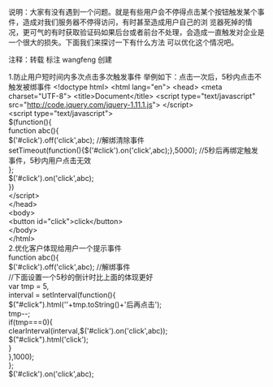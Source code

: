 说明：大家有没有遇到一个问题。就是有些用户会不停得点击某个按钮触发某个事件，造成对我们服务器不停得访问，有时甚至造成用户自己的浏
览器死掉的情况，更可气的有时获取验证码如果后台或者前台不处理，会造成一直触发对企业是一个很大的损失。下面我们来探讨一下有什么方法
可以优化这个情况吧。

注释：转载 标注 wangfeng 创建

1.防止用户短时间内多次点击多次触发事件
举例如下：点击一次后，5秒内点击不触发被绑事件
&lt;!doctype html&gt;
&lt;html lang="en"&gt;
&lt;head&gt;
	&lt;meta charset="UTF-8"&gt;
	&lt;title&gt;Document&lt;/title&gt;
	&lt;script type="text/javascript" src="http://code.jquery.com/jquery-1.11.1.js"&gt; &lt;/script&gt;		
	&lt;script type="text/javascript"&gt;					
		$(function(){			
			function abc(){				
				$('#click').off('click',abc); //解绑清除事件			
				setTimeout(function(){$('#click').on('click',abc);},5000); 								              //5秒后再绑定触发事件，5秒内用户点击无效				
				};				
				$('#click').on('click',abc);				
		})				
	&lt;/script&gt;				
&lt;/head&gt;			
&lt;body&gt;				
	&lt;button id="click"&gt;click&lt;/button&gt;				
&lt;/body&gt;				
&lt;/html&gt;				
2.优化客户体现给用户一个提示事件										
function abc(){					
	$('#click').off('click',abc); //解绑事件				
	//下面设置一个5秒的倒计时比上面的体现更好				
	var tmp = 5,				
	interval = setInterval(function(){				
		$("#click").html(''+tmp.toString()+'后再点击');				
		tmp--;				
		if(tmp===0){				
			clearInterval(interval,$('#click').on('click',abc));				
			$("#click").html('click');				
		}							
	},1000);				
};				
$('#click').on('click',abc);				
